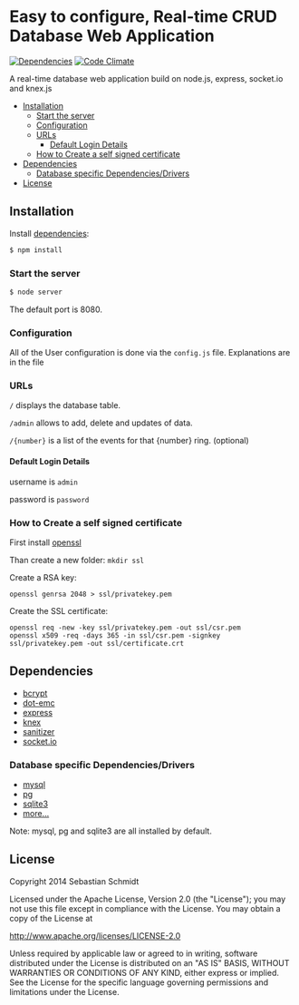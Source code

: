 # Easy to configure, Real-time CRUD Database Web Application
[![Dependencies](https://david-dm.org/publicarray/Real-time-CRUD.svg)](https://david-dm.org/publicarray/Real-time-CRUD)
[![Code Climate](https://codeclimate.com/github/publicarray/Real-time-CRUD/badges/gpa.svg)](https://codeclimate.com/github/publicarray/Real-time-CRUD)

A real-time database web application build on node.js, express, socket.io and knex.js

* [Installation](#installation)
  * [ Start the server](#start-the-server)
  * [Configuration](#configuration)
  * [URLs](#urls)
    * [Default Login Details](#default-login-details)
  * [How to Create a self signed certificate](#how-to-create-a-self-signed-certificate)
* [Dependencies](#dependencies)
  * [Database specific Dependencies/Drivers](#database-specific-dependenciesdrivers)
* [License](#license)

## Installation
Install [dependencies](#dependencies):

```bash
$ npm install
```

### Start the server

```bash
$ node server
```

The default port is 8080.

### Configuration
All of the User configuration is done via the `config.js` file. Explanations are in the file

### URLs
`/` displays the database table.

`/admin` allows to add, delete and updates of data.

`/{number}` is a list of the events for that {number} ring. (optional)

#### Default Login Details
username is `admin`

password is `password`

### How to Create a self signed certificate

First install [openssl](https://www.openssl.org/)

Than create a new folder: `mkdir ssl`

Create a RSA key:

```
openssl genrsa 2048 > ssl/privatekey.pem
```

Create the SSL certificate:

```
openssl req -new -key ssl/privatekey.pem -out ssl/csr.pem
openssl x509 -req -days 365 -in ssl/csr.pem -signkey ssl/privatekey.pem -out ssl/certificate.crt
```

## Dependencies
- [bcrypt](https://www.npmjs.org/package/bcrypt)
- [dot-emc](https://www.npmjs.org/package/dot-emc)
- [express](https://www.npmjs.org/package/express)
- [knex](https://www.npmjs.org/package/knex)
- [sanitizer](https://www.npmjs.org/package/sanitizer)
- [socket.io](https://www.npmjs.org/package/socket.io)

### Database specific Dependencies/Drivers
- [mysql](https://www.npmjs.org/package/mysql)
- [pg](https://www.npmjs.org/package/pg)
- [sqlite3](https://www.npmjs.org/package/sqlite3)
- [more...](http://knexjs.org/#Installation-node)

Note: mysql, pg and sqlite3 are all installed by default.

## License
Copyright 2014 Sebastian Schmidt

 Licensed under the Apache License, Version 2.0 (the "License");
 you may not use this file except in compliance with the License. You may obtain a copy of the License at

 http://www.apache.org/licenses/LICENSE-2.0

 Unless required by applicable law or agreed to in writing, software distributed under the License is distributed on an "AS IS" BASIS, WITHOUT WARRANTIES OR CONDITIONS OF ANY KIND, either express or implied. See the License for the specific language governing permissions and limitations under the License.
